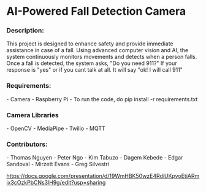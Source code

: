 <h1>AI-Powered Fall Detection Camera</h1>

<h3>Description:</h3>
This project is designed to enhance safety and provide immediate assistance in case of a fall. Using advanced computer vision and AI, the system continuously monitors movements and detects when a person falls. Once a fall is detected, the system asks, "Do you need 911?" If your response is "yes" or if you cant talk at all. It will say "ok! I will call 911"

<h3>Requirements:</h3>
 - Camera
 - Raspberry Pi
 - To run the code, do pip install -r requirements.txt

 <h3>Camera Libraries</h3>
  - OpenCV
  - MediaPipe
  - Twilio
  - MQTT
  
 <h3>Contributors:</h3>
  - Thomas Nguyen
  - Peter Ngo
  - Kim Tabuzo
  - Dagem Kebede
  - Edgar Sandoval
  - Mirzett Evans
  - Greg Silvestri

https://docs.google.com/presentation/d/19WmHBK50wzE4RdiUKpvoEtiARmix3cOzkPbCNs3lH9g/edit?usp=sharing
